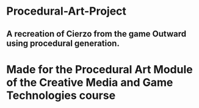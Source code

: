 # Procedural-Art-Project
## A recreation of Cierzo from the game Outward using procedural generation.
# Made for the Procedural Art Module of the Creative Media and Game Technologies course
